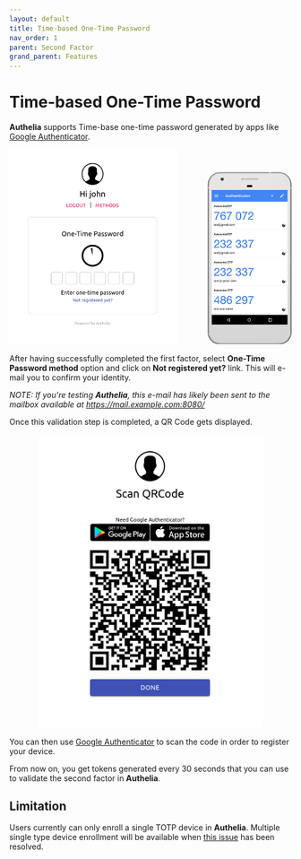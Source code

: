 ```yaml
---
layout: default
title: Time-based One-Time Password
nav_order: 1
parent: Second Factor
grand_parent: Features
---
```


# Time-based One-Time Password

**Authelia** supports Time-base one-time password generated by apps like [Google Authenticator].

<p align="center">
  <img src="../../images/2FA-TOTP.png" width="300">
  <img src="../../images/google-authenticator.png" width="150" class="no-border" style="margin-left: 50px">
</p>


After having successfully completed the first factor, select **One-Time Password method**
option and click on **Not registered yet?** link. This will e-mail you to confirm your identity.

*NOTE: If you're testing **Authelia**, this e-mail has likely been sent to the mailbox available at https://mail.example.com:8080/*

Once this validation step is completed, a QR Code gets displayed.

<p align="center">
  <img src="../../images/REGISTER-TOTP.png" width="400">
</p>

You can then use [Google Authenticator] to scan the code in order to register your device.

From now on, you get tokens generated every 30 seconds that
you can use to validate the second factor in **Authelia**.


## Limitation

Users currently can only enroll a single TOTP device in **Authelia**.
Multiple single type device enrollment will be available when [this issue](https://github.com/authelia/authelia/issues/275) has been resolved.

[Google Authenticator]: https://google-authenticator.com/
